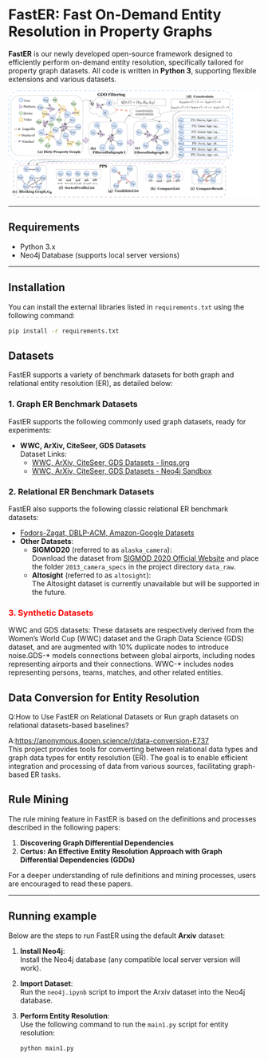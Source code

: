 # **FastER: Fast On-Demand Entity Resolution in Property Graphs**

**FastER** is our newly developed open-source framework designed to efficiently perform on-demand entity resolution, specifically tailored for property graph datasets. All code is written in **Python 3**, supporting flexible extensions and various datasets.

![FastER Overview](FastER%20overview.svg)

---

## **Requirements**
- Python 3.x
- Neo4j Database (supports local server versions)

---

## **Installation**
You can install the external libraries listed in `requirements.txt` using the following command:

```bash
pip install -r requirements.txt
```


## **Datasets**

FastER supports a variety of benchmark datasets for both graph and relational entity resolution (ER), as detailed below:

### **1. Graph ER Benchmark Datasets**
FastER supports the following commonly used graph datasets, ready for experiments:

- **WWC, ArXiv, CiteSeer, GDS Datasets**  
  Dataset Links:  
  - [WWC, ArXiv, CiteSeer, GDS Datasets - linqs.org](https://linqs.org/datasets/)  
  - [WWC, ArXiv, CiteSeer, GDS Datasets - Neo4j Sandbox](https://neo4j.com/sandbox/)

### **2. Relational ER Benchmark Datasets**
FastER also supports the following classic relational ER benchmark datasets:

- [Fodors-Zagat, DBLP-ACM, Amazon-Google Datasets](https://github.com/anhaidgroup/deepmatcher/blob/master/Datasets.md)
- **Other Datasets**:
  - **SIGMOD20** (referred to as `alaska_camera`):  
    Download the dataset from [SIGMOD 2020 Official Website](http://www.inf.uniroma3.it/db/sigmod2020contest/task.html) and place the folder `2013_camera_specs` in the project directory `data_raw`.
  - **Altosight** (referred to as `altosight`):  
    The Altosight dataset is currently unavailable but will be supported in the future.

### <span style="color:red;">**3. Synthetic Datasets**</span>  
WWC and GDS datasets: These datasets are respectively derived from the Women’s World Cup (WWC) dataset and the Graph Data Science (GDS) dataset, and are augmented with 10% duplicate nodes to introduce noise.GDS-* models connections between global airports, including nodes representing airports and their connections. WWC-* includes nodes representing persons, teams, matches, and other related entities.



## Data Conversion for Entity Resolution 
Q:How to Use FastER on Relational Datasets or Run graph datasets on relational datasets-based baselines?

A:https://anonymous.4open.science/r/data-conversion-E737      
This project provides tools for converting between relational data types and graph data types for entity resolution (ER). The goal is to enable efficient integration and processing of data from various sources, facilitating graph-based ER tasks.



## **Rule Mining**
The rule mining feature in FastER is based on the definitions and processes described in the following papers:
1. **Discovering Graph Differential Dependencies**  
2. **Certus: An Effective Entity Resolution Approach with Graph Differential Dependencies (GDDs)**  

For a deeper understanding of rule definitions and mining processes, users are encouraged to read these papers.

---

## **Running example**
Below are the steps to run FastER using the default **Arxiv** dataset:

1. **Install Neo4j**:  
   Install the Neo4j database (any compatible local server version will work).

2. **Import Dataset**:  
   Run the `neo4j.ipynb` script to import the Arxiv dataset into the Neo4j database.

3. **Perform Entity Resolution**:  
   Use the following command to run the `main1.py` script for entity resolution:

   ```bash
   python main1.py
